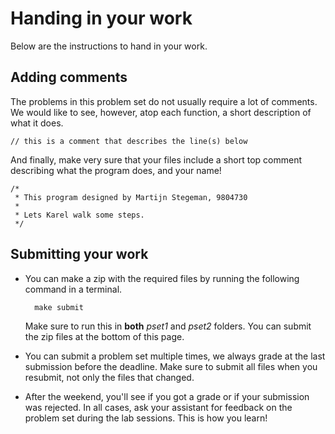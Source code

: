 # Handing in your work

Below are the instructions to hand in your work.

## Adding comments

The problems in this problem set do not usually require a lot of
comments. We would like to see, however, atop each function, a short description
of what it does.

	// this is a comment that describes the line(s) below

And finally, make very sure that your files include a short top comment
describing what the program does, and your name!

	/*
	 * This program designed by Martijn Stegeman, 9804730
	 *
	 * Lets Karel walk some steps.
	 */

## Submitting your work

* You can make a zip with the required files by running the following command
  in a terminal.

        make submit

  Make sure to run this in **both** *pset1* and *pset2* folders. You can submit 
  the zip files at the bottom of this page.
    
* You can submit a problem set multiple times, we always grade at the last
  submission before the deadline. Make sure to submit all files when you
  resubmit, not only the files that changed.
  
* After the weekend, you'll see if you got a grade or if your submission was
  rejected. In all cases, ask your assistant for feedback on the problem set 
  during the lab sessions. This is how you learn!


